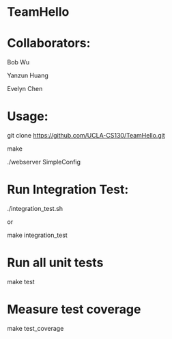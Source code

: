 # TeamHello

# Collaborators: 

Bob Wu

Yanzun Huang

Evelyn Chen

# Usage:

git clone https://github.com/UCLA-CS130/TeamHello.git

make 

./webserver SimpleConfig

# Run Integration Test:

./integration_test.sh

or 

make integration_test

# Run all unit tests

make test 

# Measure test coverage

make test_coverage

